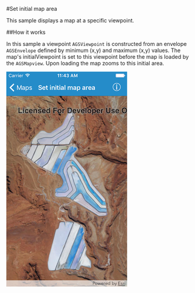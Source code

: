 #Set initial map area

This sample displays a map at a specific viewpoint.

##How it works

In this sample a viewpoint `AGSViewpoint` is constructed from an envelope `AGSEnvelope` defined by minimum (x,y) and maximum (x,y) values. The map's initialViewpoint is set to this viewpoint before the map is loaded by the `AGSMapview`. Upon loading the map zooms to this initial area.

![](image1.png)






